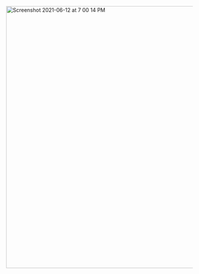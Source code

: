 <img width="707" alt="Screenshot 2021-06-12 at 7 00 14 PM" src="https://user-images.githubusercontent.com/67383465/121778388-51b06a80-cbb4-11eb-9344-a33c03bb66d6.png">

